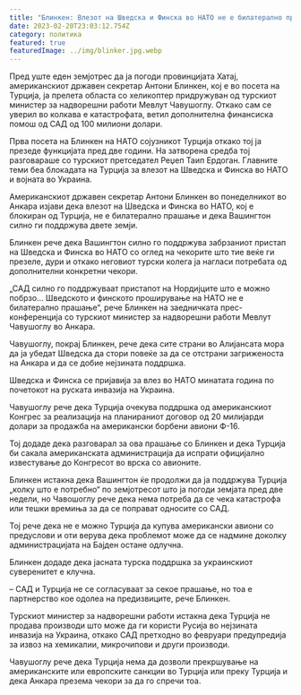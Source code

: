 ```yaml
---
title: "Блинкен: Влезот на Шведска и Финска во НАТО не е билатерално прашање"
date: 2023-02-20T23:03:12.754Z
category: политика
featured: true
featuredImage: ../img/blinker.jpg.webp
---
```


Пред уште еден земјотрес да ја погоди провинцијата Хатај, американскиот државен секретар Антони Блинкен, кој е во посета на Турција, ја прелета областа со хеликоптер придружуван од турскиот министер за надворешни работи Мевлут Чавушоглу. Откако сам се уверил во колкава е катастрофата, ветил дополнителна финансиска помош од САД од 100 милиони долари.

Прва посета на Блинкен на НАТО сојузникот Турција откако тој ја презеде функцијата пред две години. На затворена средба тој разговараше со турскиот претседател Реџеп Таип Ердоган. Главните теми беа блокадата на Турција за влезот на Шведска и Финска во НАТО и војната во Украина.

Американскиот државен секретар Антони Блинкен во понеделникот во Анкара изјави дека влезот на Шведска и Финска во НАТО, кој е блокиран од Турција, не е билатерално прашање и дека Вашингтон силно ги поддржува двете земји.

Блинкен рече дека Вашингтон силно го поддржува забрзаниот пристап на Шведска и Финска во НАТО со оглед на чекорите што тие веќе ги презеле, дури и откако неговиот турски колега ја нагласи потребата од дополнителни конкретни чекори.

„САД силно го поддржуваат пристапот на Нордијците што е можно побрзо... Шведското и финското проширување на НАТО не е билатерално прашање“, рече Блинкен на заедничката прес-конференција со турскиот министер за надворешни работи Мевлут Чавушоглу во Анкара.

Чавушоглу, покрај Блинкен, рече дека сите страни во Алијансата мора да ја убедат Шведска да стори повеќе за да се отстрани загриженоста на Анкара и да се добие нејзината поддршка.

Шведска и Финска се пријавија за влез во НАТО минатата година по почетокот на руската инвазија на Украина.

Чавушоглу рече дека Турција очекува поддршка од американскиот Конгрес за реализација на планираниот договор од 20 милијарди долари за продажба на американски борбени авиони Ф-16.

Тој додаде дека разговарал за ова прашање со Блинкен и дека Турција би сакала американската администрација да испрати официјално известување до Конгресот во врска со авионите.

Блинкен истакна дека Вашингтон ќе продолжи да ја поддржува Турција „колку што е потребно“ по земјотресот што ја погоди земјата пред две недели, но Чавошоглу рече дека нема потреба да се чека катастрофа или тешки времиња за да се поправат односите со САД.

Тој рече дека не е можно Турција да купува американски авиони со предуслови и оти верува дека проблемот може да се надмине доколку администрацијата на Бајден остане одлучна.

Блинкен додаде дека јасната турска поддршка за украинскиот суверенитет е клучна.

– САД и Турција не се согласуваат за секое прашање, но тоа е партнерство кое одолеа на предизвиците, рече Блинкен.

Турскиот министер за надворешни работи истакна дека Турција не продава производи што може да ги користи Русија во нејзината инвазија на Украина, откако САД претходно во февруари предупредија за извоз на хемикалии, микрочипови и други производи.

Чавушоглу рече дека Турција нема да дозволи прекршување на американските или европските санкции во Турција или преку Турција и дека Анкара презема чекори за да го спречи тоа.
